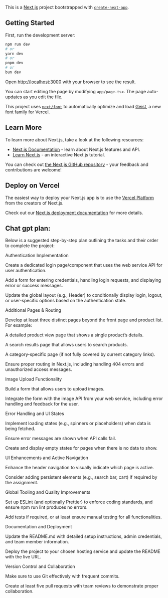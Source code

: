 This is a [Next.js](https://nextjs.org) project bootstrapped with [`create-next-app`](https://nextjs.org/docs/app/api-reference/cli/create-next-app).

## Getting Started

First, run the development server:

```bash
npm run dev
# or
yarn dev
# or
pnpm dev
# or
bun dev
```

Open [http://localhost:3000](http://localhost:3000) with your browser to see the result.

You can start editing the page by modifying `app/page.tsx`. The page auto-updates as you edit the file.

This project uses [`next/font`](https://nextjs.org/docs/app/building-your-application/optimizing/fonts) to automatically optimize and load [Geist](https://vercel.com/font), a new font family for Vercel.

## Learn More

To learn more about Next.js, take a look at the following resources:

- [Next.js Documentation](https://nextjs.org/docs) - learn about Next.js features and API.
- [Learn Next.js](https://nextjs.org/learn) - an interactive Next.js tutorial.

You can check out [the Next.js GitHub repository](https://github.com/vercel/next.js) - your feedback and contributions are welcome!

## Deploy on Vercel

The easiest way to deploy your Next.js app is to use the [Vercel Platform](https://vercel.com/new?utm_medium=default-template&filter=next.js&utm_source=create-next-app&utm_campaign=create-next-app-readme) from the creators of Next.js.

Check out our [Next.js deployment documentation](https://nextjs.org/docs/app/building-your-application/deploying) for more details.

## Chat gpt plan:

Below is a suggested step-by-step plan outlining the tasks and their order to complete the project:

Authentication Implementation

Create a dedicated login page/component that uses the web service API for user authentication.

Add a form for entering credentials, handling login requests, and displaying error or success messages.

Update the global layout (e.g., Header) to conditionally display login, logout, or user-specific options based on the authentication state.

Additional Pages & Routing

Develop at least three distinct pages beyond the front page and product list. For example:

A detailed product view page that shows a single product’s details.

A search results page that allows users to search products.

A category-specific page (if not fully covered by current category links).

Ensure proper routing in Next.js, including handling 404 errors and unauthorized access messages.

Image Upload Functionality

Build a form that allows users to upload images.

Integrate the form with the image API from your web service, including error handling and feedback for the user.

Error Handling and UI States

Implement loading states (e.g., spinners or placeholders) when data is being fetched.

Ensure error messages are shown when API calls fail.

Create and display empty states for pages when there is no data to show.

UI Enhancements and Active Navigation

Enhance the header navigation to visually indicate which page is active.

Consider adding persistent elements (e.g., search bar, cart) if required by the assignment.

Global Tooling and Quality Improvements

Set up ESLint (and optionally Prettier) to enforce coding standards, and ensure npm run lint produces no errors.

Add tests if required, or at least ensure manual testing for all functionalities.

Documentation and Deployment

Update the README.md with detailed setup instructions, admin credentials, and team member information.

Deploy the project to your chosen hosting service and update the README with the live URL.

Version Control and Collaboration

Make sure to use Git effectively with frequent commits.

Create at least five pull requests with team reviews to demonstrate proper collaboration.
